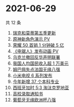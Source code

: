 # 2021-06-29

共 12 条

<!-- BEGIN -->
<!-- 最后更新时间 Tue Jun 29 2021 10:20:40 GMT+0800 (China Standard Time) -->

1. [瑞克和莫蒂第五季更新](https://www.zhihu.com/search?q=瑞克和莫蒂)
2. [原神新角色演示 PV](https://www.zhihu.com/search?q=原神)
3. [荣耀 50 首销 1 分钟破 5 亿](https://www.zhihu.com/search?q=荣耀50)
4. [《电锯人》发布动画 PV](https://www.zhihu.com/search?q=电锯人)
5. [乌克兰撤回反华声明联署](https://www.zhihu.com/search?q=乌克兰)
6. [我国人均国民收入超 1 万美元](https://www.zhihu.com/search?q=人均国民收入)
7. [姆巴佩失点法国无缘八强](https://www.zhihu.com/search?q=法国队)
8. [小米电视 6 系列发布](https://www.zhihu.com/search?q=小米电视)
9. [今年新增 37 个本科专业](https://www.zhihu.com/search?q=新专业)
10. [西班牙加时 5:3 淘汰克罗地亚](https://www.zhihu.com/search?q=西班牙队)
11. [高校录取通知书](https://www.zhihu.com/search?q=高校录取通知书)
12. [葡萄牙无缘欧洲杯八强](https://www.zhihu.com/search?q=葡萄牙队)

<!-- END -->
